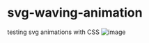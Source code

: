 # svg-waving-animation
testing svg animations with CSS 
![image](https://github.com/dreygrr/svg-waving-animation/assets/85853286/e9c581e2-5363-4768-9d89-517908376f92)
